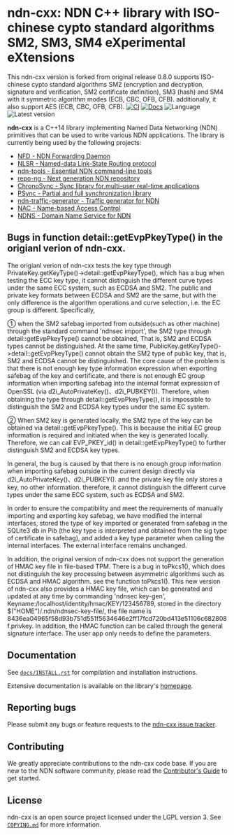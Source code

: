 # ndn-cxx: NDN C++ library with ISO-chinese cypto standard algorithms SM2, SM3, SM4 eXperimental eXtensions
This ndn-cxx version is forked from original release 0.8.0 supports ISO-chinese cypto standard algorithms SM2 (encryption and decryption, signature and verification,
SM2 certificate definition), SM3 (hash) and SM4 with it symmetric algorithm modes (ECB, CBC, OFB, CFB). additionally, it also support AES (ECB, CBC, OFB, CFB).
[![CI](https://github.com/named-data/ndn-cxx/actions/workflows/ci.yml/badge.svg)](https://github.com/named-data/ndn-cxx/actions/workflows/ci.yml)
[![Docs](https://github.com/named-data/ndn-cxx/actions/workflows/docs.yml/badge.svg)](https://github.com/named-data/ndn-cxx/actions/workflows/docs.yml)
![Language](https://img.shields.io/badge/C%2B%2B-14-blue)
![Latest version](https://img.shields.io/github/v/tag/named-data/ndn-cxx?label=Latest%20version)

**ndn-cxx** is a C++14 library implementing Named Data Networking (NDN) primitives
that can be used to write various NDN applications. The library is currently being
used by the following projects:

* [NFD - NDN Forwarding Daemon](https://github.com/named-data/NFD)
* [NLSR - Named-data Link-State Routing protocol](https://github.com/named-data/NLSR)
* [ndn-tools - Essential NDN command-line tools](https://github.com/named-data/ndn-tools)
* [repo-ng - Next generation NDN repository](https://github.com/named-data/repo-ng)
* [ChronoSync - Sync library for multi-user real-time applications](https://github.com/named-data/ChronoSync)
* [PSync - Partial and full synchronization library](https://github.com/named-data/PSync)
* [ndn-traffic-generator - Traffic generator for NDN](https://github.com/named-data/ndn-traffic-generator)
* [NAC - Name-based Access Control](https://github.com/named-data/name-based-access-control)
* [NDNS - Domain Name Service for NDN](https://github.com/named-data/ndns)

## Bugs in function detail::getEvpPkeyType() in the origianl verion of ndn-cxx.

The origianl verion of ndn-cxx tests the key type through PrivateKey.getKeyType()->detail::getEvpPkeyType(), which 
has a bug when testing the ECC key type, it cannot distinguish the different curve types under the same ECC system, such as ECDSA and SM2. 
The public and private key formats between ECDSA and SM2 are the same, but with the only difference is the algorithm operations and curve selection, 
i.e. the EC group is different. Specifically, 

① when the SM2 safebag imported from outside(such as other machine) through the standard command 'ndnsec import',
the SM2 type through detail::getEvpPkeyType() cannot be obtained, That is, SM2 and ECDSA types cannot be distinguished. 
At the same time, PublicKey.getKeyType()->detail::getEvpPkeyType() cannot obtain the SM2 type of public key, that is, SM2 and ECDSA cannot be distinguished. 
The core cause of the problem is that there is not enough key type information expression when exporting safebag of the key and certificate, 
and there is not enough EC group information when importing safebag into the internal format expression of OpenSSL (via d2i_AutoPrivateKey()、d2i_PUBKEY()). 
Therefore, when obtaining the type through detail::getEvpPkeyType(), it is impossible to distinguish the SM2 and ECDSA key types under the same EC system.

② When SM2 key is generated locally, the SM2 type of the key can be obtained via detail::getEvpPkeyType(). 
This is because the initial EC group information is required and initiated when the key is generated locally. 
Therefore, we can call EVP_PKEY_id() in detail::getEvpPkeyType() to further distinguish SM2 and ECDSA key types.

In general, the bug is caused by that there is no enough group information when importing safebag outside in the current design directly via d2i_AutoPrivateKey()、d2i_PUBKEY().
and the private key file only stores a key, no other information. therefore, it cannot distinguish the different curve types under the same ECC system, such as ECDSA and SM2.

In order to ensure the compatibility and meet the requirements of manually importing and exporting key safebag,
we have modified the internal interfaces, stored the type of key imported or generated from safebag in the SQLite3 db in Pib 
(the key type is interpreted and obtained from the sig type of certificate in safebag), 
and added a key type parameter when calling the internal interfaces. The external interface remains unchanged.

In addition, the original version of ndn-cxx does not support the generation of HMAC key file in file-based TPM. 
There is a bug in toPkcs1(), which does not distinguish the key processing between asymmetric algorithms such as ECDSA and HMAC algorithm. see the function toPkcs1(). 
This new version of ndn-cxx also provides a HMAC key file, which can be generated and updated at any time by commanding 'ndnsec key-gen', 
Keyname:/localhost/identity/hmac/KEY/123456789, stored in the directory $("HOME")/.ndn/ndnsec-key-file/, 
the file name is 8436ea04965f58d93b751d551f5634646e2ff17fcd720bd413e51106c682808f.privkey. 
In addition, the HMAC function can be called through the general signature interface. The user app only needs to define the parameters.

## Documentation

See [`docs/INSTALL.rst`](docs/INSTALL.rst) for compilation and installation instructions.

Extensive documentation is available on the library's [homepage](https://named-data.net/doc/ndn-cxx/).

## Reporting bugs

Please submit any bugs or feature requests to the
[ndn-cxx issue tracker](https://redmine.named-data.net/projects/ndn-cxx/issues).

## Contributing

We greatly appreciate contributions to the ndn-cxx code base.
If you are new to the NDN software community, please read the
[Contributor's Guide](https://github.com/named-data/.github/blob/master/CONTRIBUTING.md)
to get started.

## License

ndn-cxx is an open source project licensed under the LGPL version 3.
See [`COPYING.md`](COPYING.md) for more information.

